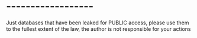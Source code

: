 # ------------------
Just databases that have been leaked for PUBLIC access, please use them to the fullest extent of the law, the author is not responsible for your actions

